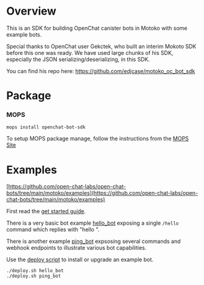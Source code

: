 # Overview

This is an SDK for building OpenChat canister bots in Motoko with some example bots.

Special thanks to OpenChat user Gekctek, who built an interim Mokoto SDK before this one was ready. We have used large chunks of his SDK, especially the JSON serializing/deserializing, in this SDK.

You can find his repo here:
https://github.com/edjcase/motoko_oc_bot_sdk

# Package

### MOPS

```
mops install openchat-bot-sdk
```

To setup MOPS package manage, follow the instructions from the [MOPS Site](https://j4mwm-bqaaa-aaaam-qajbq-cai.ic0.app/)

# Examples

[https://github.com/open-chat-labs/open-chat-bots/tree/main/motoko/examples](https://github.com/open-chat-labs/open-chat-bots/tree/main/motoko/examples)

First read the [get started guide](../GETSTARTED.md).

There is a very basic bot example [hello_bot](https://github.com/open-chat-labs/open-chat-bots/tree/main/motoko/examples/hello_bot) exposing a single `/hello` command which replies with "hello <username>".

There is another example [ping_bot](https://github.com/open-chat-labs/open-chat-bots/tree/main/motoko/examples/hello_bot) expsosing several commands and webhook endpoints to illustrate various bot capabilities.

Use the [deploy script](https://github.com/open-chat-labs/open-chat-bots/tree/main/motoko/examples/deploy.sh) to install or upgrade an example bot.

```
./deploy.sh hello_bot
./deploy.sh ping_bot
```

